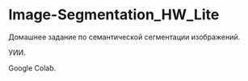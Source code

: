 # Image-Segmentation_HW_Lite

Домашнее задание по семантической сегментации изображений.

УИИ.

Google Colab.
